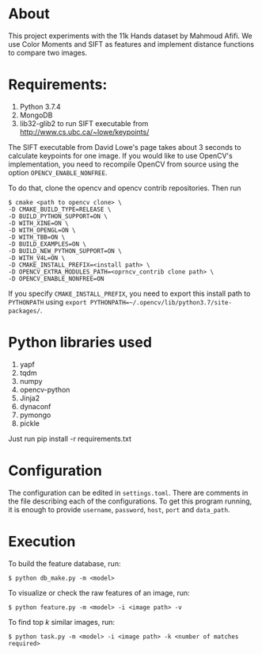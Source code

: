 # About
This project experiments with the 11k Hands dataset by Mahmoud Afifi. We use
Color Moments and SIFT as features and implement distance functions to compare
two images.

# Requirements:
1. Python 3.7.4
2. MongoDB
3. lib32-glib2 to run SIFT executable from http://www.cs.ubc.ca/~lowe/keypoints/

The SIFT executable from David Lowe's page takes about 3 seconds to calculate
keypoints for one image. If you would like to use OpenCV's implementation, you
need to recompile OpenCV from source using the option `OPENCV_ENABLE_NONFREE`.

To do that, clone the opencv and opencv contrib repositories. Then run
```
$ cmake <path to opencv clone> \
-D CMAKE_BUILD_TYPE=RELEASE \
-D BUILD_PYTHON_SUPPORT=ON \
-D WITH_XINE=ON \
-D WITH_OPENGL=ON \
-D WITH_TBB=ON \
-D BUILD_EXAMPLES=ON \
-D BUILD_NEW_PYTHON_SUPPORT=ON \
-D WITH_V4L=ON \
-D CMAKE_INSTALL_PREFIX=<install path> \
-D OPENCV_EXTRA_MODULES_PATH=<oprncv_contrib clone path> \
-D OPENCV_ENABLE_NONFREE=ON
```

If you specify `CMAKE_INSTALL_PREFIX`, you need to export this install path to
`PYTHONPATH` using `export PYTHONPATH=~/.opencv/lib/python3.7/site-packages/`.

# Python libraries used
1. yapf
2. tqdm
3. numpy
4. opencv-python
5. Jinja2
6. dynaconf
7. pymongo
8. pickle

Just run pip install -r requirements.txt

# Configuration
The configuration can be edited in `settings.toml`. There are comments in the
file describing each of the configurations. To get this program running, it is
enough to provide `username`, `password`, `host`, `port` and `data_path`.

# Execution
To build the feature database, run:
```
$ python db_make.py -m <model>
```

To visualize or check the raw features of an image, run:
```
$ python feature.py -m <model> -i <image path> -v
```

To find top _k_ similar images, run:
```
$ python task.py -m <model> -i <image path> -k <number of matches required>
```
